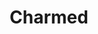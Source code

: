 ---
layout: piece
collection_: paintings
title: Charmed
id: charmed
media: Acrylic
dimensions: 18" x 24"
description: Painted with popsicle sticks on board.
price: $300
create_date: 2015
---